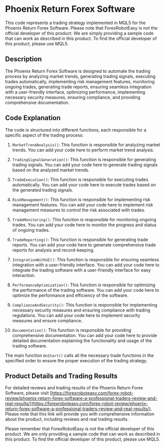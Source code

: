 # Phoenix Return Forex Software

This code represents a trading strategy implemented in MQL5 for the Phoenix Return Forex Software. Please note that ForexRobotEasy is not the official developer of this product. We are simply providing a sample code that can work as described in this product. To find the official developer of this product, please use MQL5.

## Description

The Phoenix Return Forex Software is designed to automate the trading process by analyzing market trends, generating trading signals, executing trades automatically, implementing risk management features, monitoring ongoing trades, generating trade reports, ensuring seamless integration with a user-friendly interface, optimizing performance, implementing necessary security measures, ensuring compliance, and providing comprehensive documentation.

## Code Explanation

The code is structured into different functions, each responsible for a specific aspect of the trading process:

1. `MarketTrendAnalysis()`: This function is responsible for analyzing market trends. You can add your code here to perform market trend analysis.

2. `TradingSignalGeneration()`: This function is responsible for generating trading signals. You can add your code here to generate trading signals based on the analyzed market trends.

3. `TradeExecution()`: This function is responsible for executing trades automatically. You can add your code here to execute trades based on the generated trading signals.

4. `RiskManagement()`: This function is responsible for implementing risk management features. You can add your code here to implement risk management measures to control the risk associated with trades.

5. `TradeMonitoring()`: This function is responsible for monitoring ongoing trades. You can add your code here to monitor the progress and status of ongoing trades.

6. `TradeReporting()`: This function is responsible for generating trade reports. You can add your code here to generate comprehensive trade reports for analysis and record-keeping.

7. `IntegrationWithUI()`: This function is responsible for ensuring seamless integration with a user-friendly interface. You can add your code here to integrate the trading software with a user-friendly interface for easy interaction.

8. `PerformanceOptimization()`: This function is responsible for optimizing the performance of the trading software. You can add your code here to optimize the performance and efficiency of the software.

9. `ComplianceAndSecurity()`: This function is responsible for implementing necessary security measures and ensuring compliance with trading regulations. You can add your code here to implement security measures and ensure compliance.

10. `Documentation()`: This function is responsible for providing comprehensive documentation. You can add your code here to provide detailed documentation explaining the functionality and usage of the trading software.

The main function `OnStart()` calls all the necessary trade functions in the specified order to ensure the proper execution of the trading strategy.

## Product Details and Trading Results

For detailed reviews and trading results of the Phoenix Return Forex Software, please visit [https://forexroboteasy.com/forex-robot-review/phoenix-return-forex-software-a-professional-traders-review-and-real-results/](https://forexroboteasy.com/forex-robot-review/phoenix-return-forex-software-a-professional-traders-review-and-real-results/). Please note that this link will provide you with comprehensive information about the product, including reviews and real trading results.

Please remember that ForexRobotEasy is not the official developer of this product. We are only providing a sample code that can work as described in this product. To find the official developer of this product, please use MQL5.
